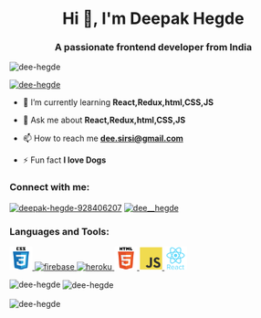 <h1 align="center">Hi 👋, I'm Deepak Hegde</h1>
<h3 align="center">A passionate frontend developer from India</h3>

<p align="left"> <img src="https://komarev.com/ghpvc/?username=dee-hegde&label=Profile%20views&color=0e75b6&style=flat" alt="dee-hegde" /> </p>

<p align="left"> <a href="https://github.com/ryo-ma/github-profile-trophy"><img src="https://github-profile-trophy.vercel.app/?username=dee-hegde" alt="dee-hegde" /></a> </p>

- 🌱 I’m currently learning **React,Redux,html,CSS,JS**

- 💬 Ask me about **React,Redux,html,CSS,JS**

- 📫 How to reach me **dee.sirsi@gmail.com**

- ⚡ Fun fact **I love Dogs**

<h3 align="left">Connect with me:</h3>
<p align="left">
<a href="https://linkedin.com/in/deepak-hegde-928406207" target="blank"><img align="center" src="https://raw.githubusercontent.com/rahuldkjain/github-profile-readme-generator/master/src/images/icons/Social/linked-in-alt.svg" alt="deepak-hegde-928406207" height="30" width="40" /></a>
<a href="https://instagram.com/dee__hegde" target="blank"><img align="center" src="https://raw.githubusercontent.com/rahuldkjain/github-profile-readme-generator/master/src/images/icons/Social/instagram.svg" alt="dee__hegde" height="30" width="40" /></a>
</p>

<h3 align="left">Languages and Tools:</h3>
<p align="left"> <a href="https://www.w3schools.com/css/" target="_blank"> <img src="https://raw.githubusercontent.com/devicons/devicon/master/icons/css3/css3-original-wordmark.svg" alt="css3" width="40" height="40"/> </a> <a href="https://firebase.google.com/" target="_blank"> <img src="https://www.vectorlogo.zone/logos/firebase/firebase-icon.svg" alt="firebase" width="40" height="40"/> </a> <a href="https://heroku.com" target="_blank"> <img src="https://www.vectorlogo.zone/logos/heroku/heroku-icon.svg" alt="heroku" width="40" height="40"/> </a> <a href="https://www.w3.org/html/" target="_blank"> <img src="https://raw.githubusercontent.com/devicons/devicon/master/icons/html5/html5-original-wordmark.svg" alt="html5" width="40" height="40"/> </a> <a href="https://developer.mozilla.org/en-US/docs/Web/JavaScript" target="_blank"> <img src="https://raw.githubusercontent.com/devicons/devicon/master/icons/javascript/javascript-original.svg" alt="javascript" width="40" height="40"/> </a> <a href="https://reactjs.org/" target="_blank"> <img src="https://raw.githubusercontent.com/devicons/devicon/master/icons/react/react-original-wordmark.svg" alt="react" width="40" height="40"/> </a> </p>

<p><img align="left" src="https://github-readme-stats.vercel.app/api/top-langs?username=dee-hegde&show_icons=true&locale=en&layout=compact" alt="dee-hegde" /></p>

<p>&nbsp;<img align="center" src="https://github-readme-stats.vercel.app/api?username=dee-hegde&show_icons=true&locale=en" alt="dee-hegde" /></p>

<p><img align="center" src="https://github-readme-streak-stats.herokuapp.com/?user=dee-hegde&" alt="dee-hegde" /></p>
